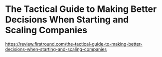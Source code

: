 # The Tactical Guide to Making Better Decisions When Starting and Scaling Companies

https://review.firstround.com/the-tactical-guide-to-making-better-decisions-when-starting-and-scaling-companies